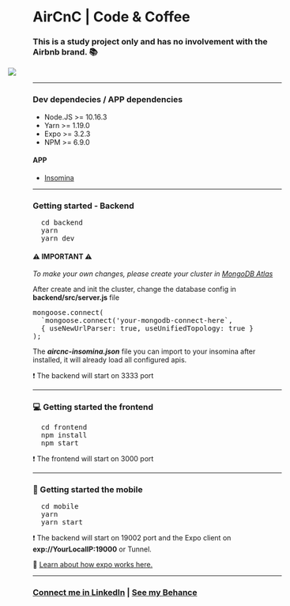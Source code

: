 # AirCnC | Code & Coffee <br/>

### This is a study project only and has no involvement with the Airbnb brand. :books:

<img style="margin: 0 -50px;" src="frontend/src/assets/description.png" />

<hr/>

### Dev dependecies / APP dependencies

- Node.JS >= 10.16.3
- Yarn >= 1.19.0
- Expo >= 3.2.3
- NPM >= 6.9.0

#### APP
 - <a href="https://insomnia.rest/download/" target="blank">Insomina</a>

<hr />

### Getting started - Backend
<pre>
  cd backend
  yarn 
  yarn dev
</pre>

#### :warning: IMPORTANT :warning:
_To make your own changes, please create your cluster in <a href="https://www.mongodb.com/" target="blank">MongoDB Atlas</a>_

After create and init the cluster, change the database config in <b>backend/src/server.js</b> file<br/>

<pre>
mongoose.connect(
  `mongoose.connect('your-mongodb-connect-here`,
  { useNewUrlParser: true, useUnifiedTopology: true }
);
</pre>

The <b><em>aircnc-insomina.json</em></b> file you can import to your insomina after installed, it will already load all configured apis.

:heavy_exclamation_mark: The backend will start on 3333 port
<hr />

### :computer: Getting started the frontend 
<pre>
  cd frontend
  npm install
  npm start
</pre>

:heavy_exclamation_mark: The frontend will start on 3000 port

<hr />

### :iphone: Getting started the mobile 
<pre>
  cd mobile
  yarn
  yarn start
</pre>


:heavy_exclamation_mark: The backend will start on 19002 port and the Expo client on <b>exp://YourLocalIP:19000</b> or Tunnel.

:newspaper: <a href="https://docs.expo.io/versions/latest/workflow/how-expo-works/" target="blank">Learn about how expo works here.</a>

<hr/>

### <a href="http://linkedin.com/in/luizcelso" target="blank">Connect me in LinkedIn</a> | <a href="https://www.behance.net/lcelso" target="blank">See my Behance</a>